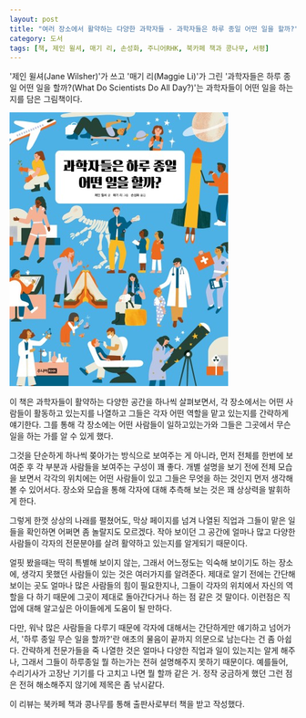 ```yaml
---
layout: post
title: "여러 장소에서 활약하는 다양한 과학자들 - 과학자들은 하루 종일 어떤 일을 할까?"
category: 도서
tags: [책, 제인 윌셔, 매기 리, 손성화, 주니어RHK, 북카페 책과 콩나무, 서평]
---
```


'제인 윌셔(Jane Wilsher)'가 쓰고
'매기 리(Maggie Li)'가 그린
'과학자들은 하루 종일 어떤 일을 할까?(What Do Scientists Do All Day?)'는
과학자들이 어떤 일을 하는지를 담은 그림책이다.

![표지](/images/book/what-do-scientists-do-all-day-picture-book-h480.jpg)

이 책은 과학자들이 활약하는 다양한 공간을 하나씩 살펴보면서,
각 장소에서는 어떤 사람들이 활동하고 있는지를 나열하고
그들은 각자 어떤 역할을 맡고 있는지를 간략하게 얘기한다.
그를 통해 각 장소에는 어떤 사람들이 일하고있는가와
그들은 그곳에서 무슨 일을 하는 가를 알 수 있게 했다.

그것을 단순하게 하나씩 쫒아가는 방식으로 보여주는 게 아니라,
먼저 전체를 한번에 보여준 후 각 부분과 사람들을 보여주는 구성이 꽤 좋다.
개별 설명을 보기 전에 전체 모습을 보면서 각각의 위치에는 어떤 사람들이 있고 그들은 무엇을 하는 것인지 먼저 생각해볼 수 있어서다.
장소와 모습을 통해 각자에 대해 추측해 보는 것은 꽤 상상력을 발휘하게 한다.

그렇게 한껏 상상의 나래를 펼쳤어도,
막상 페이지를 넘겨 나열된 직업과 그들이 맡은 일들을 확인하면 어쩌면 좀 놀랄지도 모르겠다.
작아 보이던 그 공간에 얼마나 많고 다양한 사람들이 각자의 전문분야를 살려 활약하고 있는지를 알게되기 때문이다.

얼핏 봤을때는 딱히 특별해 보이지 않는, 그래서 어느정도는 익숙해 보이기도 하는 장소에, 생각지 못했던 사람들이 있는 것은 여러가지를 알려준다.
제대로 알기 전에는 간단해 보이는 곳도 얼마나 많은 사람들의 힘이 필요한지나,
그들이 각자의 위치에서 자신의 역할을 다 하기 때문에 그곳이 제대로 돌아간다거나 하는 점 같은 것 말이다.
이런점은 직업에 대해 알고싶은 아이들에게 도움이 될 만하다.

다만, 워낙 많은 사람들을 다루기 때문에 각자에 대해서는 간단하게만 얘기하고 넘어가서,
'하루 종일 무슨 일을 할까?'란 애초의 물음이 끝까지 의문으로 남는다는 건 좀 아쉽다.
간략하게 전문가들을 죽 나열한 것은 얼마나 다양한 직업과 일이 있는지는 알게 해주나,
그래서 그들이 하루종일 뭘 하는가는 전혀 설명해주지 못하기 때문이다.
예를들어, 수리기사가 고장난 기기를 다 고치고 나면 뭘 할까 같은 거.
정작 궁금하게 했던 그런 점은 전혀 해소해주지 않기에 제목은 좀 낚시같다.



<div class="im im-info">
이 리뷰는 북카페 책과 콩나무를 통해 출판사로부터 책을 받고 작성했다.
</div>

